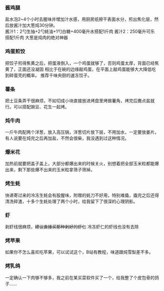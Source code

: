 ### 酱鸡腿
盐水泡2~4个小时去腥味并增加汁水感，用厨房纸擦干表面水分，煎出焦化层，然后放酱汁加大葱炖30分钟。  
酱汁1：2勺生抽+2勺蚝油+1勺白糖+400毫升水搭配1斤肉
酱汁2：250毫升可乐搭配1斤肉
大葱是炖肉的绝对神器
### 鸡蛋煎饺
把饺子煎得焦黄之后，把蛋液倒入，一个鸡蛋就够了，否则鸡蛋太厚，背面已经焦黄了，正面还没凝固
相比于在碗的边缘敲鸡蛋，在平面上敲鸡蛋能够大大降低吃到碎蛋壳的概率。
推荐千味央厨的速冻饺子。  
### 薯条
把土豆条弄干很麻烦，不如切成小块直接放进烤盘里烤做薯角，烤完后撒点盐就行。可以搭配豌豆、花生一起烤。
### 炖牛肉
一斤牛肉配两个洋葱，放入高压锅，洋葱切片放下层，不用加水，一定要放姜片。有人说要在炖完之后再加盐，不然会很柴，我没遇到过这种情况。
### 爆米花
加热前就要把盖子盖上，大部分都爆出来的时候关火，别想着把全部玉米粒都能爆出来，剩下那些爆不出来的玉米粒拿筛子筛掉。
### 烤生蚝
快递寄过来的冷冻生蚝会有股腥味，附赠的蚝刀不好用，特别难撬，撬完之后还得清洗碎渣，十多个生蚝处理了两个小时，给我留下了很深的心理阴影。
### 虾
剥虾线很麻烦，~~建议直接买那种剥好的虾仁~~ 冷冻虾仁的虾线也没有去除
### 烤苹果
如果你不怎么喜欢吃苹果，可以试试这个，B站有教程，味道跟炖雪梨差不多。
### 烤乳鸽
一定确认一下肉够不够多，我之前在某买菜软件买了一个，给我整了个皮包骨的鸽子......